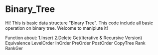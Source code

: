 # Binary_Tree
 Hi! This is basic data structure "Binary Tree". This code include all basic operation on binary tree. Welcome to maniplute it!
 
 
 
 Function about:
                1.Insert 
                2.Delete 
                Get(Iterative & Recursive Version) 
                Equivalence 
                LevelOrder 
                InOrder
                PreOrder
                PostOrder
                CopyTree
                Rank
                RankGer
 
 
